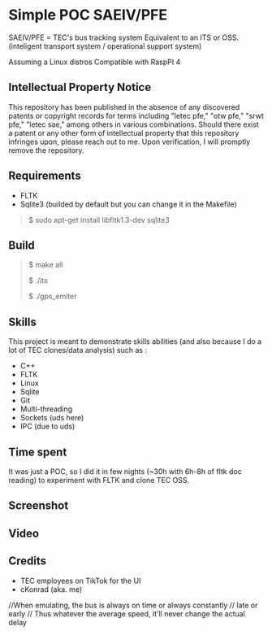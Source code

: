 # Simple POC SAEIV/PFE

SAEIV/PFE = TEC's bus tracking system
Equivalent to an ITS or OSS.
(inteligent transport system / operational support system)

Assuming a Linux distros
Compatible with RaspPI 4

## Intellectual Property Notice

This repository has been published in the absence of any discovered patents or copyright records for terms including "letec pfe," "otw pfe," "srwt pfe," "letec sae," among others in various combinations. Should there exist a patent or any other form of intellectual property that this repository infringes upon, please reach out to me. Upon verification, I will promptly remove the repository.


## Requirements

- FLTK
- Sqlite3 (builded by default but you can change it in the Makefile)

> $ sudo apt-get install libfltk1.3-dev sqlite3

## Build

> $ make all
> 
> $ ./its
> 
> $ ./gps_emiter

## Skills

This project is meant to demonstrate skills abilities (and also because I do a lot of TEC clones/data analysis) such as :

- C++
- FLTK
- Linux
- Sqlite
- Git
- Multi-threading 
- Sockets (uds here)
- IPC (due to uds)

## Time spent

It was just a POC, so I did it in few nights (~30h with 6h-8h of fltk doc reading) to experiment with FLTK and clone TEC OSS.

## Screenshot

## Video

## Credits

- TEC employees on TikTok for the UI
- cKonrad (aka. me)



 //When emulating, the bus is always on time or always constantly
            // late or early
            // Thus whatever the average speed, it'll never change the actual delay